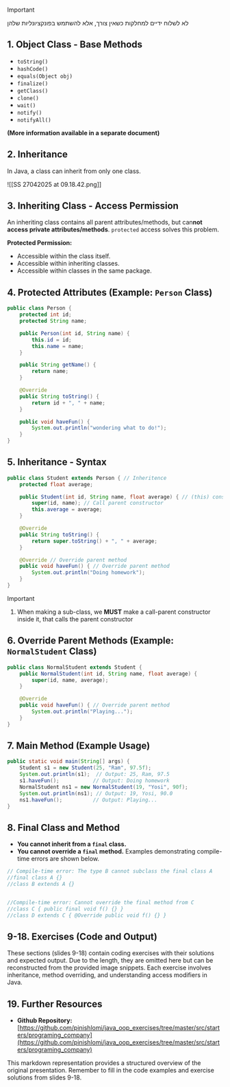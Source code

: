 ```table-of-contents
```
> [!important]
> לא לשלוח ידיים למחלקות כשאין צורך, אלא להשתמש בפונקציונליות שלהן
## 1. Object Class - Base Methods

* `toString()`
* `hashCode()`
* `equals(Object obj)`
* `finalize()`
* `getClass()`
* `clone()`
* `wait()`
* `notify()`
* `notifyAll()`

**(More information available in a separate document)**


## 2. Inheritance

In Java, a class can inherit from only one class.

![[SS 27042025 at 09.18.42.png]]
## 3. Inheriting Class - Access Permission

An inheriting class contains all parent attributes/methods, but can**not access private attributes/methods**.
`protected` access solves this problem.

**Protected Permission:**
* Accessible within the class itself.
* Accessible within inheriting classes.
* Accessible within classes in the same package.


## 4. Protected Attributes (Example: `Person` Class)

```java
public class Person {
    protected int id;
    protected String name;

    public Person(int id, String name) {
        this.id = id;
        this.name = name;
    }

    public String getName() {
        return name;
    }

    @Override
    public String toString() {
        return id + ", " + name;
    }

    public void haveFun() {
        System.out.println("wondering what to do!");
    }
}
```


## 5. Inheritance - Syntax

```java title:Extends
public class Student extends Person { // Inheritence
    protected float average;

    public Student(int id, String name, float average) { // (this) constructor
        super(id, name); // Call parent constructor
        this.average = average;
    }

    @Override
    public String toString() {
        return super.toString() + ", " + average;
    }

    @Override // Override parent method
    public void haveFun() { // Override parent method
        System.out.println("Doing homework");
    }
}
```

> [!important]
> 1. When making a sub-class, we **MUST** make a call-parent constructor inside it, that calls the parent constructor
## 6. Override Parent Methods (Example: `NormalStudent` Class)

```java
public class NormalStudent extends Student {
    public NormalStudent(int id, String name, float average) {
        super(id, name, average);
    }

    @Override
    public void haveFun() { // Override parent method
        System.out.println("Playing...");
    }
}
```


## 7. Main Method (Example Usage)

```java
public static void main(String[] args) {
    Student s1 = new Student(25, "Ram", 97.5f);
    System.out.println(s1);  // Output: 25, Ram, 97.5
    s1.haveFun();           // Output: Doing homework
    NormalStudent ns1 = new NormalStudent(19, "Yosi", 90f);
    System.out.println(ns1); // Output: 19, Yosi, 90.0
    ns1.haveFun();          // Output: Playing...
}
```


## 8. Final Class and Method

* **You cannot inherit from a `final` class.**
* **You cannot override a `final` method.**  Examples demonstrating compile-time errors are shown below.

```java
// Compile-time error: The type B cannot subclass the final class A
//final class A {}
//class B extends A {}


//Compile-time error: Cannot override the final method from C
//class C { public final void f() {} }
//class D extends C { @Override public void f() {} }
```


## 9-18. Exercises (Code and Output)

These sections (slides 9-18) contain coding exercises with their solutions and expected output.  Due to the length, they are omitted here but can be reconstructed from the provided image snippets.  Each exercise involves inheritance, method overriding, and understanding access modifiers in Java.


## 19. Further Resources

* **Github Repository:**  [https://github.com/pinishlomi/java_oop_exercises/tree/master/src/starters/programing_company](https://github.com/pinishlomi/java_oop_exercises/tree/master/src/starters/programing_company)


This markdown representation provides a structured overview of the original presentation.  Remember to fill in the code examples and exercise solutions from slides 9-18.